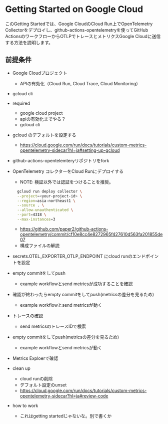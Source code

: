 # Getting Started on Google Cloud

このGetting Startedでは、Google CloudのCloud Run上でOpenTelemetry
Collectorをデプロイし、github-actions-opentelemetryを使ってGitHub
ActionsのワークフローからOTLPでトレースとメトリクスGoogle
Cloudに送信する方法を説明します。

## 前提条件

- Google Cloudプロジェクト
  - APIの有効化（Cloud Run, Cloud Trace, Cloud Monitoring）
- gcloud cli

- required
  - google cloud project
  - apiの有効化までやる？
  - gcloud cli
- gcloud のデフォルトを設定する
  - https://cloud.google.com/run/docs/tutorials/custom-metrics-opentelemetry-sidecar?hl=ja#setting-up-gcloud
- github-actions-opentelemteryリポジトリをfork
- OpenTelemetry コレクターをCloud Runにデプロイする

  - NOTE: 検証以外では認証をつけることを推奨。

  ```sh
    gcloud run deploy collector \
    --project=<your-project-id> \
    --region=asia-northeast1 \
    --source . \
    --allow-unauthenticated \
    --port=4318 \
    --max-instances=3
  ```

  - https://github.com/paper2/github-actions-opentelemetry/commit/cf10e8cc4e8272965f427610d563fa201855de07
  - 構成ファイルの解説

- secrets.OTEL_EXPORTER_OTLP_ENDPOINT にcloud runのエンドポイントを設定
- empty commitをしてpush
  - example workflowとsend metricsが成功することを確認
- 確認が終わったらempty commitをしてpush(metricsの差分を見るため)
  - example workflowとsend metricsが動く
- トレースの確認
  - send metricsのトレースIDで検索
- empty commitをしてpush(metricsの差分を見るため)
  - example workflowとsend metricsが動く
- Metrics Exploerで確認
- clean up

  - cloud runの削除
  - デフォルト設定のunset
  - https://cloud.google.com/run/docs/tutorials/custom-metrics-opentelemetry-sidecar?hl=ja#review-code

- how to work

  - これはgetting startedじゃないな。別で書くか
